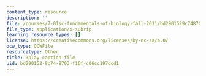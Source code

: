 ```yaml
---
content_type: resource
description: ''
file: /courses/7-01sc-fundamentals-of-biology-fall-2011/bd2901529c748703f16fc06cc197dcd1_QTb6YsxMbBY.srt
file_type: application/x-subrip
learning_resource_types: []
license: https://creativecommons.org/licenses/by-nc-sa/4.0/
ocw_type: OCWFile
resourcetype: Other
title: 3play caption file
uid: bd290152-9c74-8703-f16f-c06cc197dcd1
---
```

